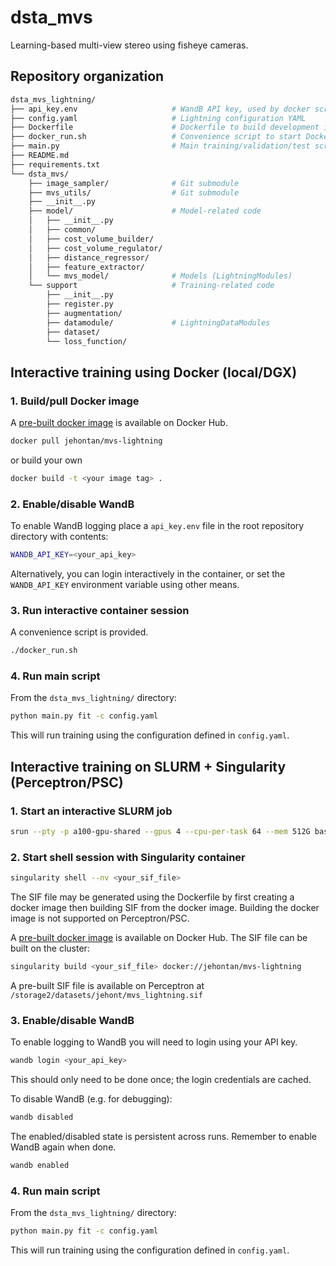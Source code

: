 # dsta_mvs

Learning-based multi-view stereo using fisheye cameras.

## Repository organization

``` sh
dsta_mvs_lightning/
├── api_key.env                     # WandB API key, used by docker script (provide your own)
├── config.yaml                     # Lightning configuration YAML
├── Dockerfile                      # Dockerfile to build development image
├── docker_run.sh                   # Convenience script to start Docker container
├── main.py                         # Main training/validation/test script
├── README.md                       
├── requirements.txt                
└── dsta_mvs/                       
    ├── image_sampler/              # Git submodule
    ├── mvs_utils/                  # Git submodule
    ├── __init__.py
    ├── model/                      # Model-related code
    │   ├── __init__.py
    │   ├── common/
    │   ├── cost_volume_builder/
    │   ├── cost_volume_regulator/
    │   ├── distance_regressor/
    │   ├── feature_extractor/
    │   └── mvs_model/              # Models (LightningModules)
    └── support                     # Training-related code
        ├── __init__.py
        ├── register.py
        ├── augmentation/
        ├── datamodule/             # LightningDataModules
        ├── dataset/
        └── loss_function/
```

## Interactive training using Docker (local/DGX)

### 1. Build/pull Docker image

A [pre-built docker image](https://hub.docker.com/r/jehontan/mvs-lightning) is available on Docker Hub.

```sh
docker pull jehontan/mvs-lightning
```

or build your own

```sh
docker build -t <your image tag> . 
```

### 2. Enable/disable WandB

To enable WandB logging place a `api_key.env` file in the root repository directory with contents:

```sh
WANDB_API_KEY=<your_api_key>
```
Alternatively, you can login interactively in the container, or set the `WANDB_API_KEY` environment variable using other means.

### 3. Run interactive container session

A convenience script is provided.

```sh
./docker_run.sh
```

### 4. Run main script

From the `dsta_mvs_lightning/` directory:

```sh
python main.py fit -c config.yaml
```

This will run training using the configuration defined in `config.yaml`.
## Interactive training on SLURM + Singularity (Perceptron/PSC)

### 1. Start an interactive SLURM job
```sh
srun --pty -p a100-gpu-shared --gpus 4 --cpu-per-task 64 --mem 512G bash
```

### 2. Start shell session with Singularity container

```sh
singularity shell --nv <your_sif_file>
```

The SIF file may be generated using the Dockerfile by first creating a docker image then building SIF from the docker image. Building the docker image is not supported on Perceptron/PSC.

A [pre-built docker image](https://hub.docker.com/r/jehontan/mvs-lightning) is available on Docker Hub. The SIF file can be built on the cluster:

```sh
singularity build <your_sif_file> docker://jehontan/mvs-lightning
```

A pre-built SIF file is available on Perceptron at `/storage2/datasets/jehont/mvs_lightning.sif`

### 3. Enable/disable WandB

To enable logging to WandB you will need to login using your API key.

```sh
wandb login <your_api_key>
```

This should only need to be done once; the login credentials are cached.

To disable WandB (e.g. for debugging):

```sh
wandb disabled
```

The enabled/disabled state is persistent across runs. Remember to enable WandB again when done.

```sh
wandb enabled
```

### 4. Run main script

From the `dsta_mvs_lightning/` directory:

```sh
python main.py fit -c config.yaml
```

This will run training using the configuration defined in `config.yaml`.

